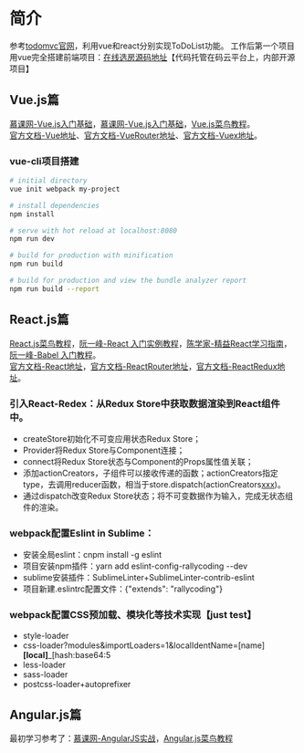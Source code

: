 # 简介
参考[todomvc官网](http://todomvc.com/)，利用vue和react分别实现ToDoList功能。
工作后第一个项目用vue完全搭建前端项目：[在线选房源码地址](https://gitee.com/HangZhouFangLv/choose-online-webAdmin)【代码托管在码云平台上，内部开源项目】


## Vue.js篇
[慕课网-Vue.js入门基础](http://www.imooc.com/learn/694)，[慕课网-Vue.js入门基础](http://www.imooc.com/learn/694)，[Vue.js菜鸟教程](http://www.runoob.com/vue2/vue-tutorial.html)。<br>
[官方文档-Vue地址](https://cn.vuejs.org/v2/guide/installation.html)、[官方文档-VueRouter地址](https://router.vuejs.org/zh-cn/)、[官方文档-Vuex地址](https://vuex.vuejs.org/zh-cn/)。

### vue-cli项目搭建
``` bash
# initial directory
vue init webpack my-project

# install dependencies
npm install

# serve with hot reload at localhost:8080
npm run dev

# build for production with minification
npm run build

# build for production and view the bundle analyzer report
npm run build --report
```


## React.js篇
[React.js菜鸟教程](http://www.runoob.com/react/react-tutorial.html)，[阮一峰-React 入门实例教程](http://www.ruanyifeng.com/blog/2015/03/react.html)，[陈学家-精益React学习指南](https://zhuanlan.zhihu.com/p/21107252)，[阮一峰-Babel 入门教程](http://www.ruanyifeng.com/blog/2016/01/babel.html)。<br>
[官方文档-React地址](https://reactjs.org/docs/hello-world.html)，[官方文档-ReactRouter地址](https://reacttraining.com/react-router/web/guides/philosophy)，[官方文档-ReactRedux地址](http://redux.js.org/)。

### 引入React-Redex：从Redux Store中获取数据渲染到React组件中。
- createStore初始化不可变应用状态Redux Store；
- Provider将Redux Store与Component连接；
- connect将Redux Store状态与Component的Props属性值关联；
- 添加actionCreators，子组件可以接收传递的函数；actionCreators指定type，去调用reducer函数，相当于store.dispatch(actionCreators[xxx](state))。
- 通过dispatch改变Redux Store状态；将不可变数据作为输入，完成无状态组件的渲染。

### webpack配置Eslint in Sublime：
- 安装全局eslint：cnpm install -g eslint
- 项目安装npm插件：yarn add eslint-config-rallycoding  --dev
- sublime安装插件：SublimeLinter+SublimeLinter-contrib-eslint
- 项目新建.eslintrc配置文件：{"extends": "rallycoding"}

### webpack配置CSS预加载、模块化等技术实现【just test】
- style-loader
- css-loader?modules&importLoaders=1&localIdentName=[name]__[local]___[hash:base64:5
- less-loader
- sass-loader
- postcss-loader+autoprefixer


## Angular.js篇
最初学习参考了：[慕课网-AngularJS实战](http://www.imooc.com/learn/156)，[Angular.js菜鸟教程](http://www.runoob.com/angularjs/angularjs-tutorial.html)


